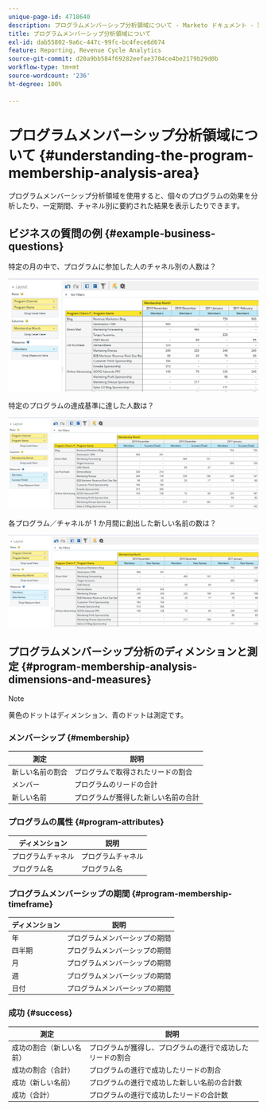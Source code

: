 ```yaml
---
unique-page-id: 4718640
description: プログラムメンバーシップ分析領域について - Marketo ドキュメント - 製品ドキュメント
title: プログラムメンバーシップ分析領域について
exl-id: dab55802-9a6c-447c-99fc-bc4fece6d674
feature: Reporting, Revenue Cycle Analytics
source-git-commit: d20a9bb584f69282eefae3704ce4be2179b29d0b
workflow-type: tm+mt
source-wordcount: '236'
ht-degree: 100%

---
```


# プログラムメンバーシップ分析領域について {#understanding-the-program-membership-analysis-area}

プログラムメンバーシップ分析領域を使用すると、個々のプログラムの効果を分析したり、一定期間、チャネル別に要約された結果を表示したりできます。

## ビジネスの質問の例 {#example-business-questions}

特定の月の中で、プログラムに参加した人のチャネル別の人数は？

![](assets/one-2.png)

特定のプログラムの達成基準に達した人数は？

![](assets/two-2.png)

各プログラム／チャネルが 1 か月間に創出した新しい名前の数は？

![](assets/three-2.png)

## プログラムメンバーシップ分析のディメンションと測定 {#program-membership-analysis-dimensions-and-measures}

>[!NOTE]
>
>黄色のドットはディメンション、青のドットは測定です。

### メンバーシップ {#membership}

| 測定 | 説明 |
|---|---|
| 新しい名前の割合 | プログラムで取得されたリードの割合 |
| メンバー | プログラムのリードの合計 |
| 新しい名前 | プログラムが獲得した新しい名前の合計 |

### プログラムの属性 {#program-attributes}

| ディメンション | 説明 |
|---|---|
| プログラムチャネル | プログラムチャネル |
| プログラム名 | プログラム名 |

### プログラムメンバーシップの期間 {#program-membership-timeframe}

| ディメンション | 説明 |
|---|---|
| 年 | プログラムメンバーシップの期間 |
| 四半期 | プログラムメンバーシップの期間 |
| 月 | プログラムメンバーシップの期間 |
| 週 | プログラムメンバーシップの期間 |
| 日付 | プログラムメンバーシップの期間 |

### 成功 {#success}

| 測定 | 説明 |
|---|---|
| 成功の割合（新しい名前） | プログラムが獲得し、プログラムの進行で成功したリードの割合 |
| 成功の割合（合計） | プログラムの進行で成功したリードの割合 |
| 成功（新しい名前） | プログラムの進行で成功した新しい名前の合計数 |
| 成功（合計） | プログラムの進行で成功したリードの合計数 |
